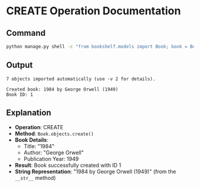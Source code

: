 # CREATE Operation Documentation

## Command
```bash
python manage.py shell -c "from bookshelf.models import Book; book = Book.objects.create(title='1984', author='George Orwell', publication_year=1949); print(f'Created book: {book}'); print(f'Book ID: {book.id}')"
```

## Output
```
7 objects imported automatically (use -v 2 for details).

Created book: 1984 by George Orwell (1949)
Book ID: 1
```

## Explanation
- **Operation**: CREATE
- **Method**: `Book.objects.create()`
- **Book Details**:
  - Title: "1984"
  - Author: "George Orwell"
  - Publication Year: 1949
- **Result**: Book successfully created with ID 1
- **String Representation**: "1984 by George Orwell (1949)" (from the `__str__` method)
